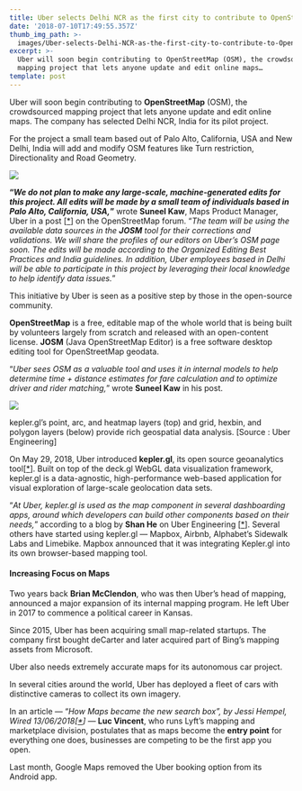 ```yaml
---
title: Uber selects Delhi NCR as the first city to contribute to OpenStreetMap
date: '2018-07-10T17:49:55.357Z'
thumb_img_path: >-
  images/Uber-selects-Delhi-NCR-as-the-first-city-to-contribute-to-OpenStreetMap/1*9k-euoFxR5wESIyB3Wdy0A.png
excerpt: >-
  Uber will soon begin contributing to OpenStreetMap (OSM), the crowdsourced
  mapping project that lets anyone update and edit online maps…
template: post
---
```

Uber will soon begin contributing to **OpenStreetMap** (OSM), the crowdsourced mapping project that lets anyone update and edit online maps. The company has selected Delhi NCR, India for its pilot project.

For the project a small team based out of Palo Alto, California, USA and New Delhi, India will add and modify OSM features like Turn restriction, Directionality and Road Geometry.

![](/images/Uber-selects-Delhi-NCR-as-the-first-city-to-contribute-to-OpenStreetMap/1*9k-euoFxR5wESIyB3Wdy0A.png)

**“***We do not plan to make any large-scale, machine-generated edits for this project. All edits will be made by a small team of individuals based in Palo Alto, California, USA,***”** wrote **Suneel Kaw**, Maps Product Manager, Uber in a post \[[\*](https://forum.openstreetmap.org/viewtopic.php?id=62986)\] on the OpenStreetMap forum. “*The team will be using the available data sources in the* ***JOSM*** *tool for their corrections and validations. We will share the profiles of our editors on Uber’s OSM page soon. The edits will be made according to the Organized Editing Best Practices and India guidelines. In addition, Uber employees based in Delhi will be able to participate in this project by leveraging their local knowledge to help identify data issues.*”

This initiative by Uber is seen as a positive step by those in the open-source community.

**OpenStreetMap** is a free, editable map of the whole world that is being built by volunteers largely from scratch and released with an open-content license. **JOSM** (Java OpenStreetMap Editor) is a free software desktop editing tool for OpenStreetMap geodata.

“*Uber sees OSM as a valuable tool and uses it in internal models to help determine time + distance estimates for fare calculation and to optimize driver and rider matching,*” wrote **Suneel Kaw** in his post.

![](/images/Uber-selects-Delhi-NCR-as-the-first-city-to-contribute-to-OpenStreetMap/1*Zi04doAEgFogPqYckMGUPw.png)

<figcaption>kepler.gl’s point, arc, and heatmap layers (top) and grid, hexbin, and polygon layers (below) provide rich geospatial data analysis. [Source&nbsp;: Uber Engineering]</figcaption>

On May 29, 2018, Uber introduced **kepler.gl**, its open source geoanalytics tool\[[\*](https://github.com/uber/kepler.gl)\]. Built on top of the deck.gl WebGL data visualization framework, kepler.gl is a data-agnostic, high-performance web-based application for visual exploration of large-scale geolocation data sets.

“*At Uber, kepler.gl is used as the map component in several dashboarding apps, around which developers can build other components based on their needs,*” according to a blog by **Shan He** on Uber Engineering \[[\*](https://eng.uber.com/keplergl/)\]. Several others have started using kepler.gl — Mapbox, Airbnb, Alphabet’s Sidewalk Labs and Limebike. Mapbox announced that it was integrating Kepler.gl into its own browser-based mapping tool.

#### Increasing Focus on Maps

Two years back **Brian McClendon**, who was then Uber’s head of mapping, announced a major expansion of its internal mapping program. He left Uber in 2017 to commence a political career in Kansas.

Since 2015, Uber has been acquiring small map-related startups. The company first bought deCarter and later acquired part of Bing’s mapping assets from Microsoft.

Uber also needs extremely accurate maps for its autonomous car project.

In several cities around the world, Uber has deployed a fleet of cars with distinctive cameras to collect its own imagery.

In an article — “*How Maps became the new search box”, by Jessi Hempel, Wired 13/06/2018\[*[*\**](https://www.wired.com/story/how-maps-became-the-new-search-box/)*\]* — **Luc Vincent**, who runs Lyft’s mapping and marketplace division, postulates that as maps become the **entry point** for everything one does, businesses are competing to be the first app you open.

Last month, Google Maps removed the Uber booking option from its Android app.
